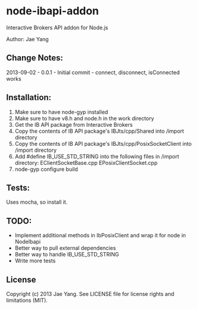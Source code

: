 node-ibapi-addon
================

Interactive Brokers API addon for Node.js

Author: Jae Yang


Change Notes:
-------------

2013-09-02 - 0.0.1 - Initial commit - connect, disconnect, isConnected works

Installation:
-------------

1. Make sure to have node-gyp installed
2. Make sure to have v8.h and node.h in the work directory
3. Get the IB API package from Interactive Brokers
4. Copy the contents of IB API package's 
    IBJts/cpp/Shared into /import directory
5. Copy the contents of IB API package's
    IBJts/cpp/PosixSocketClient into /import directory
6. Add #define IB_USE_STD_STRING into the following files in /import directory:
    EClientSocketBase.cpp
    EPosixClientSocket.cpp
7. node-gyp configure build

Tests:
------
Uses mocha, so install it.

TODO:
-----

* Implement additional methods in IbPosixClient and wrap it for node in NodeIbapi
* Better way to pull external dependencies
* Better way to handle IB_USE_STD_STRING
* Write more tests

License
-------
Copyright (c) 2013 Jae Yang. See LICENSE file for license rights and limitations (MIT).
